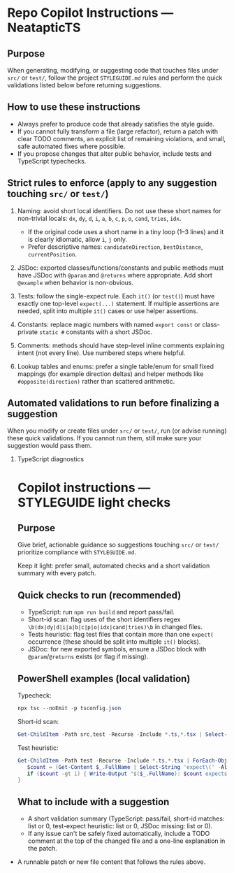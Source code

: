 # Repo Copilot Instructions — NeatapticTS

Purpose
-------
When generating, modifying, or suggesting code that touches files under `src/` or `test/`, follow the project `STYLEGUIDE.md` rules and perform the quick validations listed below before returning suggestions.

How to use these instructions
-----------------------------
- Always prefer to produce code that already satisfies the style guide.
- If you cannot fully transform a file (large refactor), return a patch with clear TODO comments, an explicit list of remaining violations, and small, safe automated fixes where possible.
- If you propose changes that alter public behavior, include tests and TypeScript typechecks.

Strict rules to enforce (apply to any suggestion touching `src/` or `test/`)
---------------------------------------------------------------------
1. Naming: avoid short local identifiers. Do not use these short names for non-trivial locals: `dx`, `dy`, `d`, `i`, `a`, `b`, `c`, `p`, `o`, `cand`, `tries`, `idx`.
   - If the original code uses a short name in a tiny loop (1–3 lines) and it is clearly idiomatic, allow `i`, `j` only.
   - Prefer descriptive names: `candidateDirection`, `bestDistance`, `currentPosition`.

2. JSDoc: exported classes/functions/constants and public methods must have JSDoc with `@param` and `@returns` where appropriate. Add short `@example` when behavior is non-obvious.

3. Tests: follow the single-expect rule. Each `it()` (or `test()`) must have exactly one top-level `expect(...)` statement. If multiple assertions are needed, split into multiple `it()` cases or use helper assertions.

4. Constants: replace magic numbers with named `export const` or class-private `static #` constants with a short JSDoc.

5. Comments: methods should have step-level inline comments explaining intent (not every line). Use numbered steps where helpful.

6. Lookup tables and enums: prefer a single table/enum for small fixed mappings (for example direction deltas) and helper methods like `#opposite(direction)` rather than scattered arithmetic.

Automated validations to run before finalizing a suggestion
-------------------------------------------------------
When you modify or create files under `src/` or `test/`, run (or advise running) these quick validations. If you cannot run them, still make sure your suggestion would pass them.

1) TypeScript diagnostics

   # Copilot instructions — STYLEGUIDE light checks

   Purpose
   -------
   Give brief, actionable guidance so suggestions touching `src/` or `test/` prioritize compliance with `STYLEGUIDE.md`.

   Keep it light: prefer small, automated checks and a short validation summary with every patch.

   Quick checks to run (recommended)
   --------------------------------
   - TypeScript: run `npm run build` and report pass/fail.
   - Short-id scan: flag uses of the short identifiers regex `\b(dx|dy|d|i|a|b|c|p|o|idx|cand|tries)\b` in changed files.
   - Tests heuristic: flag test files that contain more than one `expect(` occurrence (these should be split into multiple `it()` blocks).
   - JSDoc: for new exported symbols, ensure a JSDoc block with `@param`/`@returns` exists (or flag if missing).

   PowerShell examples (local validation)
   -------------------------------------
   Typecheck:
   ```powershell
   npx tsc --noEmit -p tsconfig.json
   ```

   Short-id scan:
   ```powershell
   Get-ChildItem -Path src,test -Recurse -Include *.ts,*.tsx | Select-String -Pattern '\b(dx|dy|d|i|a|b|c|p|o|idx|cand|tries)\b' -NotMatch '\b(i|j)\b' -List
   ```

   Test heuristic:
   ```powershell
   Get-ChildItem -Path test -Recurse -Include *.ts,*.tsx | ForEach-Object {
      $count = (Get-Content $_.FullName | Select-String 'expect\(' -AllMatches).Matches.Count
      if ($count -gt 1) { Write-Output "$($_.FullName): $count expects" }
   }
   ```

   What to include with a suggestion
   --------------------------------
   - A short validation summary (TypeScript: pass/fail, short-id matches: list or 0, test-expect heuristic: list or 0, JSDoc missing: list or 0).
   - If any issue can't be safely fixed automatically, include a TODO comment at the top of the changed file and a one-line explanation in the patch.

- A runnable patch or new file content that follows the rules above.

